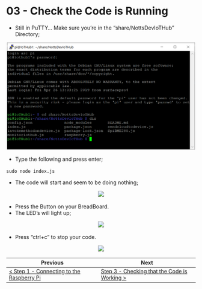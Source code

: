 # 03 - Check the Code is Running #

- Still in PuTTY… Make sure you’re in the “share/NottsDevIoTHub” Directory;

<p align="center">
    <img src="images/01_nottsdeviothub_directory.png" width="500px" >
</p>

- Type the following and press enter;

```sudo node index.js```

- The code will start and seem to be doing nothing;

<p align="center">
    <img src="images/02_code_running.png" width="500px" >
</p>

- Press the Button on your BreadBoard.
- The LED’s will light up;

<p align="center">
    <img src="images/03_code_running_demo.gif" width="500px" >
</p>

- Press “ctrl+c” to stop your code.

<p align="center">
    <img src="images/04_code_stopped.png" width="500px" >
</p>

| Previous | Next |
| -------- | ---- |
| [< Step 1 - Connecting to the Raspberry Pi](/01_connecting_to_the_pi/README.md) | [Step 3 - Checking that the Code is Working >](/03_check_code_running/README.md) |